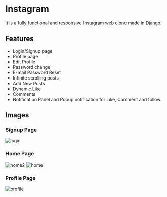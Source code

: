 # Instagram
It is a fully functional and responsive Instagram web clone made in Django.




## Features


* Login/Signup page
* Profile page
* Edit Profile
* Password change
* E-mail Password Reset
* Infinite scrolling posts
* Add New Posts
* Dynamic Like 
* Comments 
* Notification Panel and Popup notification for Like, Comment and follow.

## Images
### Signup Page
![login](https://user-images.githubusercontent.com/70373142/144645187-7b837879-52f9-4e7c-b77b-b001f4ceb935.png)


### Home Page
![home2](https://user-images.githubusercontent.com/70373142/144645221-6ab566b0-0616-409f-b2b5-66e59c149b89.png)
![home](https://user-images.githubusercontent.com/70373142/144645239-5958d0fe-4588-42a4-b0d2-503604854472.png)



### Profile Page
![profile](https://user-images.githubusercontent.com/70373142/144645279-f5047d1e-976f-4a97-bbf9-a302fafc3bd7.png)






